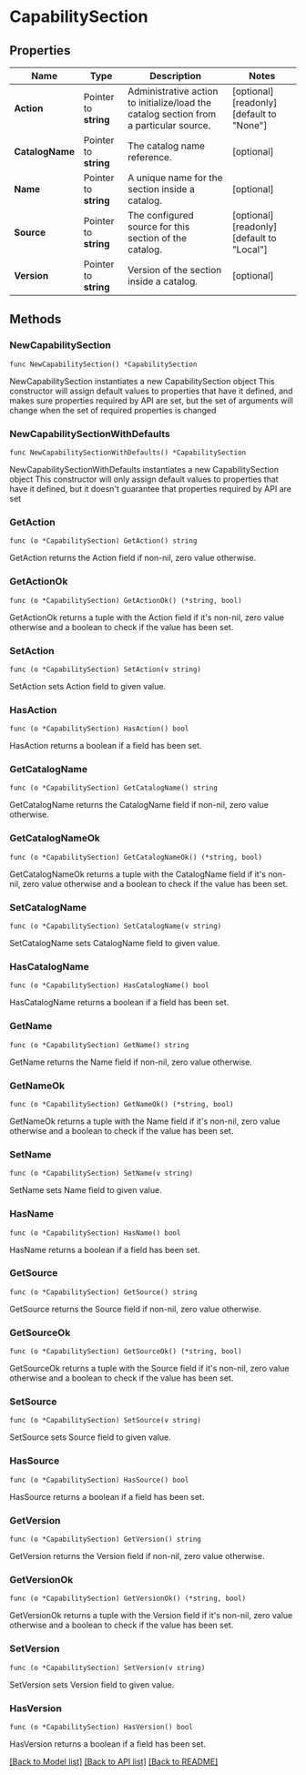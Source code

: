 # CapabilitySection

## Properties

Name | Type | Description | Notes
------------ | ------------- | ------------- | -------------
**Action** | Pointer to **string** | Administrative action to initialize/load the catalog section from a particular source. | [optional] [readonly] [default to "None"]
**CatalogName** | Pointer to **string** | The catalog name reference. | [optional] 
**Name** | Pointer to **string** | A unique name for the section inside a catalog. | [optional] 
**Source** | Pointer to **string** | The configured source for this section of the catalog. | [optional] [readonly] [default to "Local"]
**Version** | Pointer to **string** | Version of the section inside a catalog. | [optional] 

## Methods

### NewCapabilitySection

`func NewCapabilitySection() *CapabilitySection`

NewCapabilitySection instantiates a new CapabilitySection object
This constructor will assign default values to properties that have it defined,
and makes sure properties required by API are set, but the set of arguments
will change when the set of required properties is changed

### NewCapabilitySectionWithDefaults

`func NewCapabilitySectionWithDefaults() *CapabilitySection`

NewCapabilitySectionWithDefaults instantiates a new CapabilitySection object
This constructor will only assign default values to properties that have it defined,
but it doesn't guarantee that properties required by API are set

### GetAction

`func (o *CapabilitySection) GetAction() string`

GetAction returns the Action field if non-nil, zero value otherwise.

### GetActionOk

`func (o *CapabilitySection) GetActionOk() (*string, bool)`

GetActionOk returns a tuple with the Action field if it's non-nil, zero value otherwise
and a boolean to check if the value has been set.

### SetAction

`func (o *CapabilitySection) SetAction(v string)`

SetAction sets Action field to given value.

### HasAction

`func (o *CapabilitySection) HasAction() bool`

HasAction returns a boolean if a field has been set.

### GetCatalogName

`func (o *CapabilitySection) GetCatalogName() string`

GetCatalogName returns the CatalogName field if non-nil, zero value otherwise.

### GetCatalogNameOk

`func (o *CapabilitySection) GetCatalogNameOk() (*string, bool)`

GetCatalogNameOk returns a tuple with the CatalogName field if it's non-nil, zero value otherwise
and a boolean to check if the value has been set.

### SetCatalogName

`func (o *CapabilitySection) SetCatalogName(v string)`

SetCatalogName sets CatalogName field to given value.

### HasCatalogName

`func (o *CapabilitySection) HasCatalogName() bool`

HasCatalogName returns a boolean if a field has been set.

### GetName

`func (o *CapabilitySection) GetName() string`

GetName returns the Name field if non-nil, zero value otherwise.

### GetNameOk

`func (o *CapabilitySection) GetNameOk() (*string, bool)`

GetNameOk returns a tuple with the Name field if it's non-nil, zero value otherwise
and a boolean to check if the value has been set.

### SetName

`func (o *CapabilitySection) SetName(v string)`

SetName sets Name field to given value.

### HasName

`func (o *CapabilitySection) HasName() bool`

HasName returns a boolean if a field has been set.

### GetSource

`func (o *CapabilitySection) GetSource() string`

GetSource returns the Source field if non-nil, zero value otherwise.

### GetSourceOk

`func (o *CapabilitySection) GetSourceOk() (*string, bool)`

GetSourceOk returns a tuple with the Source field if it's non-nil, zero value otherwise
and a boolean to check if the value has been set.

### SetSource

`func (o *CapabilitySection) SetSource(v string)`

SetSource sets Source field to given value.

### HasSource

`func (o *CapabilitySection) HasSource() bool`

HasSource returns a boolean if a field has been set.

### GetVersion

`func (o *CapabilitySection) GetVersion() string`

GetVersion returns the Version field if non-nil, zero value otherwise.

### GetVersionOk

`func (o *CapabilitySection) GetVersionOk() (*string, bool)`

GetVersionOk returns a tuple with the Version field if it's non-nil, zero value otherwise
and a boolean to check if the value has been set.

### SetVersion

`func (o *CapabilitySection) SetVersion(v string)`

SetVersion sets Version field to given value.

### HasVersion

`func (o *CapabilitySection) HasVersion() bool`

HasVersion returns a boolean if a field has been set.


[[Back to Model list]](../README.md#documentation-for-models) [[Back to API list]](../README.md#documentation-for-api-endpoints) [[Back to README]](../README.md)


